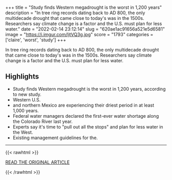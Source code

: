 +++
title = "Study finds Western megadrought is the worst in 1,200 years"
description = "In tree ring records dating back to AD 800, the only multidecade drought that came close to today's was in the 1500s. Researchers say climate change is a factor and the U.S. must plan for less water."
date = "2022-02-14 23:12:14"
slug = "620ae1ac91656a521e5d6581"
image = "https://i.imgur.com/ljtVQ3g.jpg"
score = "1793"
categories = ['claire', 'worst', 'study']
+++

In tree ring records dating back to AD 800, the only multidecade drought that came close to today's was in the 1500s. Researchers say climate change is a factor and the U.S. must plan for less water.

## Highlights

- Study finds Western megadrought is the worst in 1,200 years, according to new study.
- Western U.S.
- and northern Mexico are experiencing their driest period in at least 1,000 years.
- Federal water managers declared the first-ever water shortage along the Colorado River last year.
- Experts say it's time to "pull out all the stops" and plan for less water in the West.
- Existing management guidelines for the.

---

{{< rawhtml >}}
  <p class="article-category">
    <a target="_blank" href="https://www.npr.org/2022/02/14/1080302434/study-finds-western-megadrought-is-the-worst-in-1-200-years?origin=NOTIFY">READ THE ORIGINAL ARTICLE</a>
  </p>
{{< /rawhtml >}}
